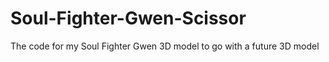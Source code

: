 # Soul-Fighter-Gwen-Scissor
The code for my Soul Fighter Gwen 3D model to go with a future 3D model 
